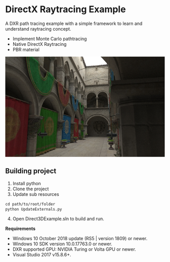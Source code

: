 # DirectX Raytracing Example
A DXR path tracing example with a simple framework to learn and understand raytracing concept.

- Implement Monte Carlo pathtracing
- Native DirectX Raytracing
- PBR material

![Result of display](https://github.com/JulianAtGitHub/Direct3DExample/blob/master/screenshot.jpg)

## Building project
1. Install python
2. Clone the project
3. Update sub resources
> 
    cd path/to/root/folder
    python UpdateExternals.py
4. Open Direct3DExample.sln to build and run.

**Requirements**
- Windows 10 October 2018 update (RS5 | version 1809) or newer.
- Windows 10 SDK version 10.0.17763.0 or newer.
- DXR supported GPU: NVIDIA Turing or Volta GPU or newer.
- Visual Studio 2017 v15.8.6+.

